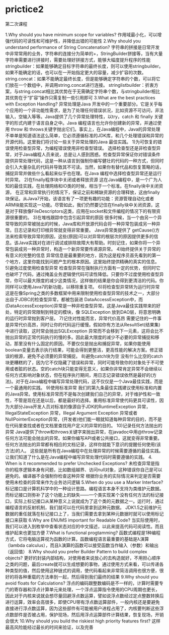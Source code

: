 # prictice2
第二次课程

1.Why should you have minimum scope for variables?
  作用域最小化，可以增强代码的可读性和可维护性，并降低出错的可能性
2.Why should you understand performance of String Concatenation?
  字符串的拼接是日常开发中非常常用的业务，字符串的连接分为简单的+，StringBuilder拼接等，当有大量字符串需要进行拼接时，需要处理好拼接方式，能够大幅度提升程序的性能
  stringbuilder：如果能够确定目标字符串的最终长度，则可以使用stringbuilder。如果不能确定的话，也可以在一开始指定更大的容量，减少扩容的次数。
  string.concat：如果不能确定最终长度，但是能够确定字符串的个数，可以将它们放在一个数组中，并调用string.concat进行连接。
  stringlistbuilder：折衷方案，与string.concat相比其优势在于无需确定字符串个数，与stringbuilder相比其优势在于“扩容”操作只需复制一些引用即可
3.What are the best practices with Exception Handling?
  异常处理是Java 开发中的一个重要部分。它是关乎每个应用的一个非功能性需求，是为了处理任何错误状况，比如资源不可访问，非法输入，空输入等等。Java提供了几个异常处理特性，以try，catch 和 finally 关键字的形式内建于语言自身之中。Java 编程语言也允许你创建新的异常，并通过使用 throw 和 throws关键字抛出它们。事实上，在Java编程中，Java的异常处理不单单是知道语法这么简单，它必须遵循标准的JDK库，和几个处理错误和异常的开源代码。这里我们将讨论一些关于异常处理的Java 最佳实践。
1)为可恢复的错误使用检查型异常，为编程错误使用非检查型错误。
  选择检查型还是非检查型异常，对于Java编程人员来说，总是让人感到困惑。检查型异常保证你对错误条件提供异常处理代码，这是一种从语言到强制你编写健壮的代码的一种方式，但同时会引入大量杂乱的代码并导致其不可读。当然，如果你有替代品和恢复策略的话，捕捉异常并做些什么看起来似乎也在理。在Java 编程中选择检查型异常还是运行时异常。
2)在finally程序块中关闭或者释放资源
  这在Java编程中，是一个广为人知的最佳实践，在处理网络和IO类的时候，相当于一个标准。在finally块中关闭资源， 在正常和异常执行的情况下，保证之前和稀缺资源的合理释放，这由finally块保证。从Java7开始，该语言有了一项更有趣的功能：资源管理自动化或者ARM块能实现这一功能。尽管如此，我们仍然要记住在finally块中关闭资源，这是对于释放像FileDescriptors这类，应用在socket和文件编程的情况下的有限资源很重要的。
3)在堆栈跟踪中包含引起异常的原因
  很多时候，当一个由另一个异常导致的异常被抛出的时候，Java库和开放源代码会将一种异常包装成另一种异常。日志记录和打印根异常就变得非常重要。 Java异常类提供了 getCause()方法来检索导致异常的原因，这些(原因)可以对异常的根层次的原因提供更多的信息。该Java实践对在进行调试或排除故障大有帮助。时刻记住，如果你将一个异常包装成另一种异常时，构造一个新异常要传递源异常。
4)始终提供关于异常的有意义的完整的信息
  异常信息是最重要的地方，因为这是程序员首先看到的第一个地方，这里你能找到问题产生的根本原因。这里始终提供精确的真实的信息。
5)避免过度使用检查型异常
  检查型异常在强制执行方面有一定的优势，但同时它也破坏了代码，通过掩盖业务逻辑使代码可读性降低。只要你不过度使用检查型异常，你可以最大限度的减少这类情况，这样做的结果是你会得到更清洁的代码。你同样可以使用Java7的新功能，以移除重复项。
6)将检查型异常转为运行时异常
  这是在像Spring之类的多数框架中用来限制使用检查型异常的技术之一，大部分出自于JDBC的检查型异常，都被包装进 DataAccessException中，而(DataAccessException)异常是一种非检查型异常。这是Java最佳实践带来的好处，特定的异常限制到特定的模块，像 SQLException 放到DAO层，将意思明确的运行时异常抛到客户层。
7)记住对性能而言，异常代价高昂
  需要记住的一件事是异常代价高昂，同时让你的代码运行缓慢。假如你有方法从ResultSet(结果集)中进行读取，这时常会抛出SQLException 异常而不会移到下一元素，这将会比不抛出异常的正常代码执行的慢的多。因此最大限度的减少不必要的异常捕捉和移动，那里没有什么固定的原因。不要仅仅是抛出和捕捉异常，如果你能使用boolean变量去表示执行结果，可能会得到更整洁，更高性能的解决方案。修正错误的根源，避免不必须要的异常捕捉。
8)避免catch块为空
  没有什么比空的catch块更糟糕的了，因为它不仅隐藏了错误和异常，同时可能导致你的对象处于不可使用或者脏的状态。空的catch块只能变得无意义，如果你非常肯定异常不会继续以任何方式影响对象状态，但在程序执行期间，用日志记录错误依然是最好的(方法)。对于在Java编程中编写异常处理代码，这不仅仅是一个Java最佳实践，而是一个最通用的实践。
9)使用标准异常
  我们的第九条最佳实践建议使用标准和内置的Java异常。使用标准异常而不是每次创建我们自己的异常，对于维护性和一致性，不管是现在还是以后，都是最好的选择。重用标准异常使代码更具可读性，因为大部分Java开发人员对标准的像源自于JDK的RuntimeException 异常，IllegalStateException 异常，Illegal Argument Exception 异常或者NullPointerException异常，(开发者)他们能一眼就知道每种异常的目的，而不是在代码里查找或者在文档里查找用户定义的异常的目的。
10)记录任何方法抛出的异常
  Java提供了throw和throws关键字来抛出异常，在javadoc中用@throw记录任何方法可能会抛出的异常。如果你编写API或者公共接口，这就变得非常重要。任何方法抛出的异常都有相应的文档记录，这样你就能下意识的提醒任何使用(该方法)的人。
这些就是所有在Java编程中在处理异常的时候需要遵循的最佳实践。让我们知道了什么是在Java编程中编写异常处理代码时需要遵循的实践。
4. When is it recommended to prefer Unchecked Exceptions?
  未检查异常是指你的程序逻辑本身有问题，比如数组越界、访问null对象，这种错误你自己是可以避免的。编译器不会强制你检查这种异常
  根据你业务的实际情况来判定是否需要使用未检查的异常来作为业务访问逻辑
5.When do you use a Marker Interface?
  标记接口是计算机科学中的一种设计思路。编程语言本身不支持为类维护元数据。而标记接口则弥补了这个功能上的缺失——一个类实现某个没有任何方法的标记接口，实际上标记接口从某种意义上说就成为了这个类的元数据之一。运行时，通过编程语言的反射机制，我们就可以在代码里拿到这种元数据。
  JDK1.5之前维护元数据的重任就落在标记接口上了，当我们需要去拿到某种元数据时就可以使用标记接口来获取
6.Why are ENUMS important for Readable Code?
  当实际使用时，我们可以进入到枚举中查看状态对应的中文描述，以此来提高代码可阅读性。而且维护起来也更加方便
7.What is functional progtamming?
  函数式编程是1种编程方式，它将电脑运算视为函数的计算。函数编程语言最重要的基础是λ演算（lambda calculus），而且λ演算的函数可以接受函数当作输入（参数）和输出（返回值）
8.Why should you prefer Builder Pattern to build complex objects?
  更好的封装内部结构，对使用者来说放心的去构造就好，不用担心顺序之类的问题，最后create就可以生成想要的事物，通过使用方式来看，可以传递各种类型的值，然后使用这种链式的调用，使代码看起来非常简洁调用也很方便，很好的将各种重载的方法串到一起，然后得到我们最终的结果
9.Why should you avoid floats for Calculations?
  浮点的编码跟整数编码是不一样的，计算时需要专门的寄存器和浮点计算单元来处理，一个浮点运算指令使用的CPU周期也更长，因此对于内核来说就会想尽量回避浮点数运算，譬如说浮点数经过定点整数转换后进行运算，效率会高很多，即使CPU带有浮点数运算部件，一般内核还是要避免直接进行浮点数运算，因为这些部件有可能被用户进程占用了，内核要判断这些浮点数部件是否被占用，保护现场，然后用浮点运算部件计算结果，恢复现场，开销会很大
10.Why should you build the riskiest high priority features first?
  这样最高风险能经过最长的时间来验证，以及完善


 
  
